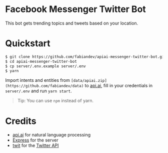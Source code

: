 # Facebook Messenger Twitter Bot

This bot gets trending topics and tweets based on your location.

# Quickstart

```sh
$ git clone https://github.com/fabiandev/apiai-messenger-twitter-bot.git
$ cd apiai-messenger-twitter-bot
$ cp server/.env.example server/.env
$ yarn
```


Import intents and entities from `[data/apiai.zip](https://github.com/fabiandev/data)`
to [api.ai](https://api.ai), fill in your credentials in `server/.env` and run `yarn start`.

> Tip: You can use `npm` instead of yarn.

# Credits

- [api.ai](https://api.ai) for natural language processing
- [Express](https://github.com/expressjs/expressjs.com) for the server
- [twit](https://github.com/ttezel/twit) for the [Twitter API](https://dev.twitter.com/rest/public)
